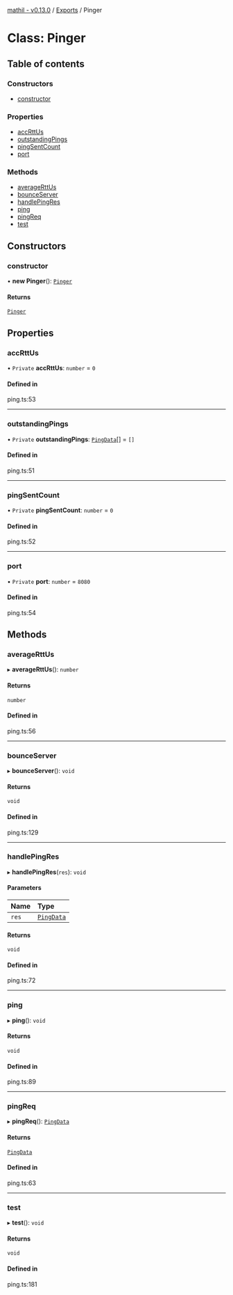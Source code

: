 [mathil - v0.13.0](../README.md) / [Exports](../modules.md) / Pinger

# Class: Pinger

## Table of contents

### Constructors

- [constructor](Pinger.md#constructor)

### Properties

- [accRttUs](Pinger.md#accrttus)
- [outstandingPings](Pinger.md#outstandingpings)
- [pingSentCount](Pinger.md#pingsentcount)
- [port](Pinger.md#port)

### Methods

- [averageRttUs](Pinger.md#averagerttus)
- [bounceServer](Pinger.md#bounceserver)
- [handlePingRes](Pinger.md#handlepingres)
- [ping](Pinger.md#ping)
- [pingReq](Pinger.md#pingreq)
- [test](Pinger.md#test)

## Constructors

### constructor

• **new Pinger**(): [`Pinger`](Pinger.md)

#### Returns

[`Pinger`](Pinger.md)

## Properties

### accRttUs

• `Private` **accRttUs**: `number` = `0`

#### Defined in

ping.ts:53

___

### outstandingPings

• `Private` **outstandingPings**: [`PingData`](../interfaces/PingData.md)[] = `[]`

#### Defined in

ping.ts:51

___

### pingSentCount

• `Private` **pingSentCount**: `number` = `0`

#### Defined in

ping.ts:52

___

### port

• `Private` **port**: `number` = `8080`

#### Defined in

ping.ts:54

## Methods

### averageRttUs

▸ **averageRttUs**(): `number`

#### Returns

`number`

#### Defined in

ping.ts:56

___

### bounceServer

▸ **bounceServer**(): `void`

#### Returns

`void`

#### Defined in

ping.ts:129

___

### handlePingRes

▸ **handlePingRes**(`res`): `void`

#### Parameters

| Name | Type |
| :------ | :------ |
| `res` | [`PingData`](../interfaces/PingData.md) |

#### Returns

`void`

#### Defined in

ping.ts:72

___

### ping

▸ **ping**(): `void`

#### Returns

`void`

#### Defined in

ping.ts:89

___

### pingReq

▸ **pingReq**(): [`PingData`](../interfaces/PingData.md)

#### Returns

[`PingData`](../interfaces/PingData.md)

#### Defined in

ping.ts:63

___

### test

▸ **test**(): `void`

#### Returns

`void`

#### Defined in

ping.ts:181
